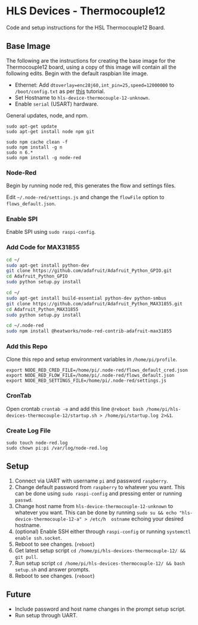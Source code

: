 # HLS Devices - Thermocouple12
Code and setup instructions for the HSL Thermocouple12 Board.

## Base Image
The following are the instructions for creating the base image for the Thermocouple12 board, using a copy of this image will contain all the following edits. Begin with the default raspbian lite image.

- Ethernet: Add `dtoverlay=enc28j60,int_pin=25,speed=12000000` to `/boot/config.txt` as per [this](http://raspi.tv/2015/ethernet-on-pi-zero-how-to-put-an-ethernet-port-on-your-pi) tutorial. 
- Set Hostname to `hls-device-thermocouple-12-unknown`.
- Enable `serial` (USART) hardware.

General updates, node, and npm.

```
sudo apt-get update
sudo apt-get install node npm git

sudo npm cache clean -f
sudo npm install -g n
sudo n 6.* 
sudo npm install -g node-red
```

### Node-Red

Begin by running node red, this generates the flow and settings files.

Edit `~/.node-red/settings.js` and change the `flowFile` option to `flows_default.json`.

### Enable SPI

Enable SPI using `sudo raspi-config`.

### Add Code for MAX31855

```bash
cd ~/
sudo apt-get install python-dev
git clone https://github.com/adafruit/Adafruit_Python_GPIO.git
cd Adafruit_Python_GPIO
sudo python setup.py install

cd ~/
sudo apt-get install build-essential python-dev python-smbus
git clone https://github.com/adafruit/Adafruit_Python_MAX31855.git
cd Adafruit_Python_MAX31855
sudo python setup.py install

cd ~/.node-red
sudo npm install @heatworks/node-red-contrib-adafruit-max31855

```

### Add this Repo

Clone this repo and setup environment variables in `/home/pi/profile`.

```
export NODE_RED_CRED_FILE=/home/pi/.node-red/flows_default_cred.json
export NODE_RED_FLOW_FILE=/home/pi/.node-red/flows_default.json
export NODE_RED_SETTINGS_FILE=/home/pi/.node-red/settings.js
```

### CronTab

Open crontab `crontab -e` and add this line `@reboot bash /home/pi/hls-devices-thermocouple-12/startup.sh > /home/pi/startup.log 2>&1`.

### Create Log File

```
sudo touch node-red.log
sudo chown pi:pi /var/log/node-red.log 
```

## Setup

1. Connect via UART with username `pi` and password `raspberry`.
2. Change default password from `raspberry` to whatever you want. This can be done using `sudo raspi-config` and pressing enter or running `passwd`.
3. Change host name from `hls-device-thermocouple-12-unknown` to whatever you want. This can be done by running `sudo su && echo "hls-device-thermocouple-12-a" > /etc/h 
ostname` echoing your desired hostname.
4. (optional) Enable SSH either through `raspi-config` or running `systemctl enable ssh.socket`.
5. Reboot to see changes. (`reboot`)
6. Get latest setup script `cd /home/pi/hls-devices-thermocouple-12/ && git pull`.
7. Run setup script `cd /home/pi/hls-devices-thermocouple-12/ && bash setup.sh` and answer prompts.
8. Reboot to see changes. (`reboot`)

## Future

- Include password and host name changes in the prompt setup script.
- Run setup through UART.